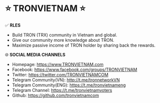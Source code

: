 # ⭐️ **TRONVIETNAM** ⭐️


✅ **RLES**

- Build TRON (TRX) community in Vietnam and global.
- Give our community more knowledge about TRON.
- Maximize passive income of TRON holder by sharing back the rewards.


🌐 **SOCIAL MEDIA CHANNELS**

- Homepage: https://www.TRONVIETNAM.com   
- Facebook:  https://www.facebook.com/groups/TRONVIETNAM 
- Twitter: https://twitter.com/TRONVIETNAMCOM 
- Telegram Community(VN): http://t.me/tronnetworkVN
- Telegram Community(ENG): https://t.me/tronvietnameng
- Telegram Channel: https://t.me/tronvietnamvoters
- Github: https://github.com/tronvietnamcom
